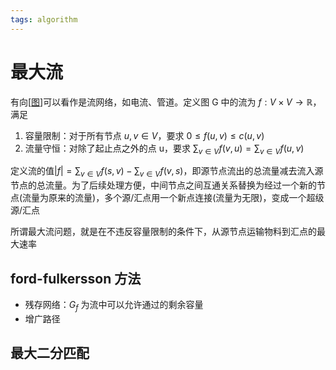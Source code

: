 ```yaml
---
tags: algorithm
---
```

# 最大流

有向[[图]]可以看作是流网络，如电流、管道。定义图 G 中的流为 $f: V \times V \rightarrow \mathbb{R}$，满足

1. 容量限制：对于所有节点 $u,v\in V$，要求 $0\le f(u,v)\le c(u,v)$
2. 流量守恒：对除了起止点之外的点 u，要求 $\sum_{v\in V}f(v,u)=\sum_{v\in V}f(u,v)$

定义流的值$|f|=\sum_{v\in V}f(s,v)-\sum_{v\in V}f(v,s)$，即源节点流出的总流量减去流入源节点的总流量。为了后续处理方便，中间节点之间互通关系替换为经过一个新的节点(流量为原来的流量)，多个源/汇点用一个新点连接(流量为无限)，变成一个超级源/汇点

所谓最大流问题，就是在不违反容量限制的条件下，从源节点运输物料到汇点的最大速率

## ford-fulkersson 方法

- 残存网络：$G_f$ 为流中可以允许通过的剩余容量
- 增广路径

## 最大二分匹配

[//begin]: # "Autogenerated link references for markdown compatibility"
[图]: ../data_structure/图.md "图"
[//end]: # "Autogenerated link references"

